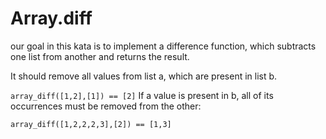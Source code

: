 # Array.diff
our goal in this kata is to implement a difference function, which subtracts one list from another and returns the result.

It should remove all values from list a, which are present in list b.

`array_diff([1,2],[1]) == [2]`
If a value is present in b, all of its occurrences must be removed from the other:

`array_diff([1,2,2,2,3],[2]) == [1,3]`
